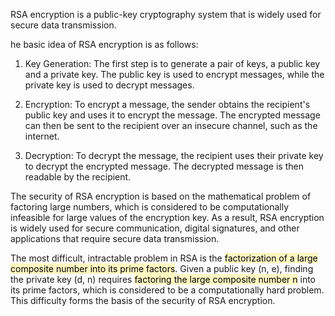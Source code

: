 RSA encryption is a public-key cryptography system that is widely used for secure data transmission.

he basic idea of RSA encryption is as follows:

1.  Key Generation: The first step is to generate a pair of keys, a public key and a private key. The public key is used to encrypt messages, while the private key is used to decrypt messages.

2.  Encryption: To encrypt a message, the sender obtains the recipient's public key and uses it to encrypt the message. The encrypted message can then be sent to the recipient over an insecure channel, such as the internet.
 
3.  Decryption: To decrypt the message, the recipient uses their private key to decrypt the encrypted message. The decrypted message is then readable by the recipient.

The security of RSA encryption is based on the mathematical problem of factoring large numbers, which is considered to be computationally infeasible for large values of the encryption key. As a result, RSA encryption is widely used for secure communication, digital signatures, and other applications that require secure data transmission.

The most difficult, intractable problem in RSA is the <mark style="background: #FFF3A3A6;">factorization of a large composite number into its prime factors</mark>. Given a public key (n, e), finding the private key (d, n) requires <mark style="background: #FFF3A3A6;">factoring the large composite number n</mark> into its prime factors, which is considered to be a computationally hard problem. This difficulty forms the basis of the security of RSA encryption.